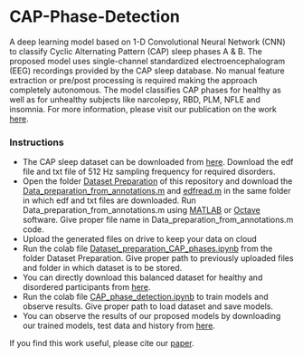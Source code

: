 # CAP-Phase-Detection

A deep learning model based on 1-D Convolutional Neural Network (CNN) to classify Cyclic Alternating Pattern (CAP) sleep phases A & B.
The proposed model uses single-channel standardized electroencephalogram (EEG) recordings provided by the CAP sleep database.
No manual feature extraction or pre/post processing is required making the approach completely autonomous. 
The model classifies CAP phases for healthy as well as for unhealthy subjects like narcolepsy, RBD, PLM, NFLE and insomnia.
For more information, please visit our publication on the work [here](https://doi.org/10.1016/j.compbiomed.2022.105594).


### Instructions

* The CAP sleep dataset can be downloaded from [here](https://physionet.org/content/capslpdb/1.0.0/). Download the edf file and txt file of 512 Hz sampling frequency for required disorders.
* Open the folder [Dataset Preparation](https://github.com/Shrutii07/CAP-Phase-Detection/tree/main/Dataset%20Preparation) of this repository and download the [Data_preparation_from_annotations.m](https://github.com/Shrutii07/CAP-Phase-Detection/blob/main/Dataset%20Preparation/Data_preparation_from_annotations.m) and [edfread.m](https://github.com/Shrutii07/CAP-Phase-Detection/blob/main/Dataset%20Preparation/edfread.m) in the same folder in which edf and txt files are downloaded. Run Data_preparation_from_annotations.m using [MATLAB](https://in.mathworks.com/products/matlab.html) or [Octave](https://www.gnu.org/software/octave/download) software. Give proper file name in Data_preparation_from_annotations.m code. 
* Upload the generated files on drive to keep your data on cloud
* Run the colab file [Dataset_preparation_CAP_phases.ipynb](https://github.com/Shrutii07/CAP-Phase-Detection/blob/main/Dataset%20Preparation/Dataset_preparation_CAP_phases.ipynb) from the folder Dataset Preparation. Give proper path to previously uploaded files and folder in which dataset is to be stored.
* You can directly download this balanced dataset for healthy and disordered participants from [here](https://drive.google.com/drive/folders/1-DdLogc2Z7ck7KUrD6pmLUJdJ0QiPrqq?usp=sharing).
* Run the colab file [CAP_phase_detection.ipynb](https://github.com/Shrutii07/CAP-Phase-Detection/blob/main/CAP_phase_detection.ipynb) to train models and observe results. Give proper path to load dataset and save models.
* You can observe the results of our proposed models by downloading our trained models, test data and history from [here](https://drive.google.com/drive/folders/1yx1fst6jubcbUUhA-ll8l-zY3bDMMVrO?usp=sharing).

If you find this work useful, please cite our [paper](https://doi.org/10.1016/j.compbiomed.2022.105594).
